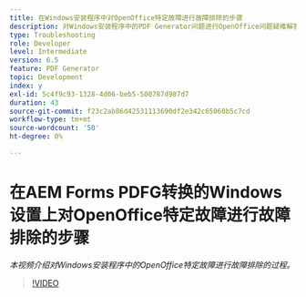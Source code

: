 ```yaml
---
title: 在Windows安装程序中对OpenOffice特定故障进行故障排除的步骤
description: 对Windows安装程序中的PDF Generator问题进行OpenOffice问题疑难解答。
type: Troubleshooting
role: Developer
level: Intermediate
version: 6.5
feature: PDF Generator
topic: Development
index: y
exl-id: 5c4f9c93-1328-4d06-beb5-500787d987d7
duration: 43
source-git-commit: f23c2ab86d42531113690df2e342c65060b5c7cd
workflow-type: tm+mt
source-wordcount: '50'
ht-degree: 0%

---
```


# 在AEM Forms PDFG转换的Windows设置上对OpenOffice特定故障进行故障排除的步骤

*本视频介绍对Windows安装程序中的OpenOffice特定故障进行故障排除的过程。*

>[!VIDEO](https://video.tv.adobe.com/v/335481?quality=12&learn=on)

